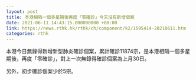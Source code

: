 ```yaml
---
layout: post
title: 本港相隔一個多星期後再度「零確診」今天沒有新增個案
date: 2021-06-11 14:43:15.000000000 +08:00
link: https://news.rthk.hk/rthk/ch/component/k2/1595414-20210611.htm
categories: rthk
---
```


本港今日無錄得新增新型肺炎確診個案，累計確診11874宗，是本港相隔一個多星期後，再度「零確診」，對上一次無錄得確診個案為上月30日。

另外，初步確診個案少於5宗。
